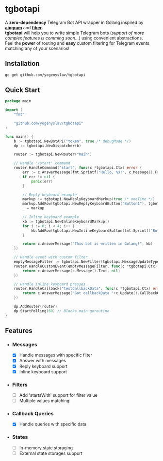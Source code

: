 # tgbotapi

A **zero-dependency** Telegram Bot API wrapper in Golang inspired by **[aiogram](https://github.com/aiogram/aiogram)** and **[fiber](https://github.com/gofiber/fiber).**\
**tgbotapi** will help you to write simple Telegram bots (_support of more complex features is comming soon..._) using convenient abstractions.\
Feel the **power** of routing and **easy** custom filtering for Telegram events matching any of your scenarios!

## Installation

```bash
go get github.com/yogenyslav/tgbotapi
```

## Quick Start

```go
package main

import (
    "fmt"

    "github.com/yogenyslav/tgbotapi"
)

func main() {
    b := tgbotapi.NewBotAPI("token", true /* debugMode */)
    dp := tgbotapi.NewDispatcher(b)

    router := tgbotapi.NewRouter("main")

    // Handle '/start' command
    router.HandleCommand("start", func(c *tgbotapi.Ctx) error {
        err := c.AnswerMessage(fmt.Sprintf("Hello, %s!", c.Message().From.FirstName), nil /* replyMarkup */)
        if err != nil {
            panic(err)
        }

        // Reply keyboard example
        markup := tgbotapi.NewReplyKeyboardMarkup(true /* oneTime */)
        markup.AddRow(tgbotapi.NewReplyKeyboardButton("Button1"), tgbotapi.NewReplyKeyboardButton("Button2"))
        _ = markup

        // Inline keyboard example
        kb := tgbotapi.NewInlineKeyboardMarkup()
        for i := 0; i < 4; i++ {
            kb.AddRow(tgbotapi.NewInlineKeyboardButton(fmt.Sprintf("Button %d", i+1), "testCallbackData"))
        }

        return c.AnswerMessage("This bot is written in Golang!", kb)
    })

    // Handle event with custom filter
    emptyMessageFilter := tgbotapi.NewFilter(tgbotapi.MessageUpdateType, "")
    router.HandleCustomEvent(emptyMessageFilter, func(c *tgbotapi.Ctx) error {
        return c.AnswerMessage(c.Message().Text, nil)
    })

    // Handle inline keyboard presses
    router.HandleCallback("testCallbackData", func(c *tgbotapi.Ctx) error {
        return c.AnswerMessage("Got callbackData "+c.Update().CallbackQuery.Data, nil)
    })

    dp.AddRouter(router)
    dp.StartPolling(60) // Blocks main goroutine
}
```

## Features

- ### Messages

  - [X] Handle messages with specific filter
  - [X] Answer with messages
  - [X] Reply keyboard support
  - [X] Inline keyboard support

- ### Filters

  - [ ] Add 'startsWith' support for filter value
  - [ ] Multiple values matching

- ### Callback Queries

  - [X] Handle queries with specific data

- ### States

  - [ ] In-memory state storaging
  - [ ] External state storages support
